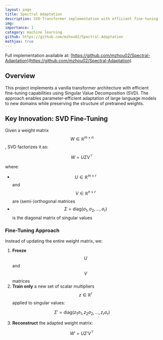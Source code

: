 ```yaml
---
layout: page
title: Spectral Adaptation
description: SVD-Transformer implementation with efficient fine-tuning using Singular Value Decomposition. Trains vanilla transformers on Wiki40B and fine-tunes on conversational datasets.
img: 
importance: 1
category: machine learning
github: https://github.com/mzhou02/Spectral-Adaptation
mathjax: true
---
```


Full implementation available at: [https://github.com/mzhou02/Spectral-Adaptation](https://github.com/mzhou02/Spectral-Adaptation)

## Overview

This project implements a vanilla transformer architecture with efficient fine-tuning capabilities using Singular Value Decomposition (SVD). The approach enables parameter-efficient adaptation of large language models to new domains while preserving the structure of pretrained weights.

## Key Innovation: SVD Fine-Tuning

Given a weight matrix $$W \in \mathbb{R}^{m \times n}$$, SVD factorizes it as:

$$ W = U \Sigma V^\top $$

where:
- $$U \in \mathbb{R}^{m \times r}$$ and $$V \in \mathbb{R}^{n \times r}$$ are (semi-)orthogonal matrices
- $$\Sigma = \mathrm{diag}(\sigma_1, \sigma_2, \dots, \sigma_r)$$ is the diagonal matrix of singular values

### Fine-Tuning Approach

Instead of updating the entire weight matrix, we:
1. **Freeze** $$U$$ and $$V$$ matrices
2. **Train only** a new set of scalar multipliers $$z \in \mathbb{R}^r$$ applied to singular values:

$$\Sigma' = \mathrm{diag}(z_1 \sigma_1, z_2 \sigma_2, \dots, z_r \sigma_r)$$

3. **Reconstruct** the adapted weight matrix:

$$W' = U \Sigma' V^\top$$
